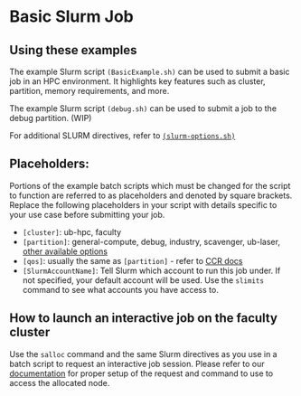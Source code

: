 # Basic Slurm Job

## Using these examples

The example Slurm script `(BasicExample.sh)` can be used to submit a basic job in an HPC environment. It highlights key features such as cluster, partition, memory requirements, and more.

The example Slurm script `(debug.sh)` can be used to submit a job to the debug partition. (WIP)

For additional SLURM directives, refer to [`(slurm-options.sh)`](https://github.com/ubccr/ccr-examples/blob/main/slurm/slurm-options.sh) 

## Placeholders:

Portions of the example batch scripts which must be changed for the script to function are referred to as placeholders and denoted by square brackets. Replace the following placeholders in your
script with details specific to your use case before submitting your job.

- `[cluster]`: ub-hpc, faculty
- `[partition]`: general-compute, debug, industry, scavenger, ub-laser, [other available options](https://docs.ccr.buffalo.edu/en/latest/hpc/clusters/#ub-hpc-compute-cluster)
- `[qos]`: usually the same as `[partition]` - refer to [CCR docs](https://docs.ccr.buffalo.edu/en/latest/hpc/jobs/#slurm-directives-partitions-qos)
- `[SlurmAccountName]`: Tell Slurm which account to run this job under. If not specified, your default account will be used. Use the `slimits` command to see what accounts you have access to.

## How to launch an interactive job on the faculty cluster

Use the `salloc` command and the same Slurm directives as you use in a batch script to request an interactive job session.  Please refer to our [documentation](https://docs.ccr.buffalo.edu/en/latest/hpc/jobs/#interactive-job-submission) for proper setup of the request and command to use to access the allocated node. 
